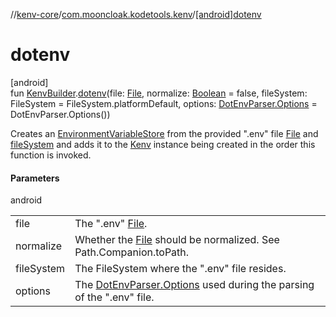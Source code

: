 //[kenv-core](../../index.md)/[com.mooncloak.kodetools.kenv](index.md)/[[android]dotenv]([android]dotenv.md)

# dotenv

[android]\
fun [KenvBuilder](-kenv-builder/index.md#-151892319%2FMain%2F-1306951928).[dotenv]([android]dotenv.md)(file: [File](https://developer.android.com/reference/kotlin/java/io/File.html), normalize: [Boolean](https://kotlinlang.org/api/latest/jvm/stdlib/kotlin/-boolean/index.html) = false, fileSystem: FileSystem = FileSystem.platformDefault, options: [DotEnvParser.Options](../../../kenv-core/kenv-core/com.mooncloak.kodetools.kenv.parse/-dot-env-parser/-options/index.md) = DotEnvParser.Options())

Creates an [EnvironmentVariableStore](../../../kenv-core/kenv-core/com.mooncloak.kodetools.kenv.store/-environment-variable-store/index.md) from the provided &quot;.env&quot; file [File](https://developer.android.com/reference/kotlin/java/io/File.html) and [fileSystem]([android]dotenv.md) and adds it to the [Kenv](../../../kenv-core/kenv-core/com.mooncloak.kodetools.kenv/-kenv/index.md) instance being created in the order this function is invoked.

#### Parameters

android

| | |
|---|---|
| file | The &quot;.env&quot; [File](https://developer.android.com/reference/kotlin/java/io/File.html). |
| normalize | Whether the [File](https://developer.android.com/reference/kotlin/java/io/File.html) should be normalized. See Path.Companion.toPath. |
| fileSystem | The FileSystem where the &quot;.env&quot; file resides. |
| options | The [DotEnvParser.Options](../../../kenv-core/kenv-core/com.mooncloak.kodetools.kenv.parse/-dot-env-parser/-options/index.md) used during the parsing of the &quot;.env&quot; file. |
